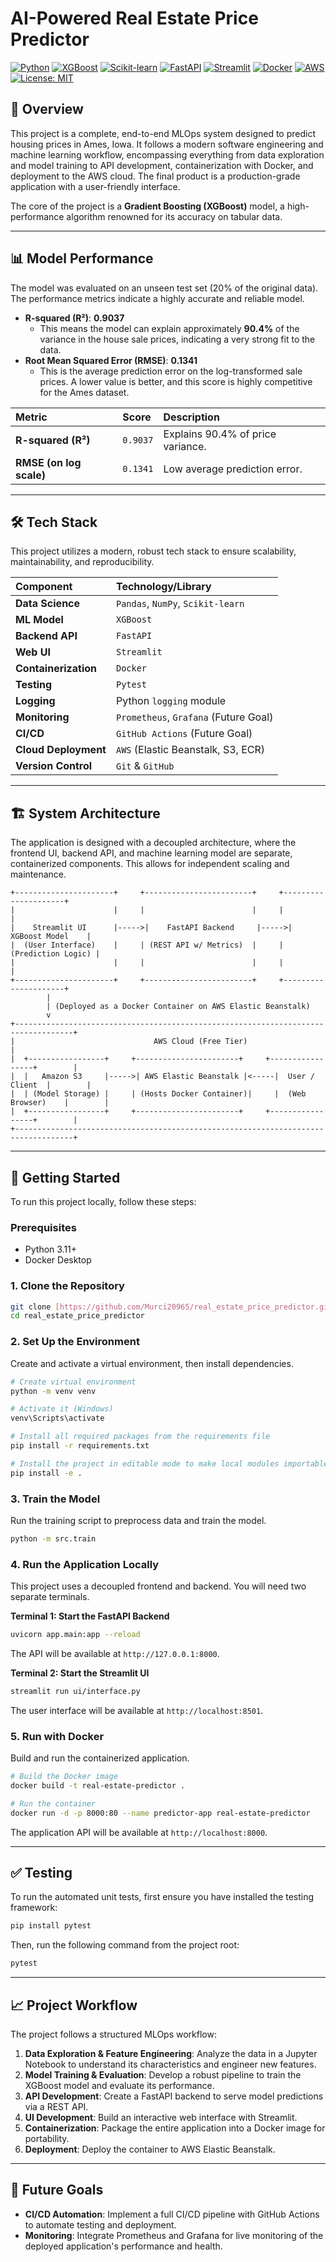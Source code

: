 # AI-Powered Real Estate Price Predictor

[![Python](https://img.shields.io/badge/Python-3.11%2B-blue?logo=python)](https://www.python.org/)
[![XGBoost](https://img.shields.io/badge/XGBoost-Model-green?logo=xgboost)](https://xgboost.ai/)
[![Scikit-learn](https://img.shields.io/badge/Scikit--learn-Pipeline-orange?logo=scikit-learn)](https://scikit-learn.org/)
[![FastAPI](https://img.shields.io/badge/FastAPI-API-brightgreen?logo=fastapi)](https://fastapi.tiangolo.com/)
[![Streamlit](https://img.shields.io/badge/Streamlit-UI-red?logo=streamlit)](https://streamlit.io/)
[![Docker](https://img.shields.io/badge/Docker-Containerized-blue?logo=docker)](https://www.docker.com/)
[![AWS](https://img.shields.io/badge/AWS-Deployed-yellow?logo=amazon-aws)](https://aws.amazon.com/)
[![License: MIT](https://img.shields.io/badge/License-MIT-yellow.svg)](LICENSE)
## 📖 Overview

This project is a complete, end-to-end MLOps system designed to predict housing prices in Ames, Iowa. It follows a modern software engineering and machine learning workflow, encompassing everything from data exploration and model training to API development, containerization with Docker, and deployment to the AWS cloud. The final product is a production-grade application with a user-friendly interface.

The core of the project is a **Gradient Boosting (XGBoost)** model, a high-performance algorithm renowned for its accuracy on tabular data.

---

## 📊 Model Performance

The model was evaluated on an unseen test set (20% of the original data). The performance metrics indicate a highly accurate and reliable model.

-   **R-squared (R²)**: **0.9037**
    -   This means the model can explain approximately **90.4%** of the variance in the house sale prices, indicating a very strong fit to the data.
-   **Root Mean Squared Error (RMSE)**: **0.1341**
    -   This is the average prediction error on the log-transformed sale prices. A lower value is better, and this score is highly competitive for the Ames dataset.

| Metric | Score | Description |
| :--- | :--- | :--- |
| **R-squared (R²)** | `0.9037` | Explains 90.4% of price variance. |
| **RMSE (on log scale)** | `0.1341` | Low average prediction error. |

---

## 🛠️ Tech Stack

This project utilizes a modern, robust tech stack to ensure scalability, maintainability, and reproducibility.

| Component | Technology/Library |
| :--- | :--- |
| **Data Science** | `Pandas`, `NumPy`, `Scikit-learn` |
| **ML Model** | `XGBoost` |
| **Backend API** | `FastAPI` |
| **Web UI** | `Streamlit` |
| **Containerization** | `Docker` |
| **Testing** | `Pytest` |
| **Logging** | Python `logging` module |
| **Monitoring** | `Prometheus`, `Grafana` (Future Goal) |
| **CI/CD** | `GitHub Actions` (Future Goal) |
| **Cloud Deployment** | `AWS` (Elastic Beanstalk, S3, ECR) |
| **Version Control** | `Git` & `GitHub` |

---

## 🏗️ System Architecture

The application is designed with a decoupled architecture, where the frontend UI, backend API, and machine learning model are separate, containerized components. This allows for independent scaling and maintenance.

```
+----------------------+     +------------------------+     +---------------------+
|                      |     |                        |     |                     |
|    Streamlit UI      |----->|    FastAPI Backend     |----->|    XGBoost Model    |
|  (User Interface)    |     | (REST API w/ Metrics)  |     |  (Prediction Logic) |
|                      |     |                        |     |                     |
+----------------------+     +------------------------+     +---------------------+
        |
        | (Deployed as a Docker Container on AWS Elastic Beanstalk)
        v
+-----------------------------------------------------------------------------------+
|                               AWS Cloud (Free Tier)                               |
|  +-----------------+     +-----------------------+     +-----------------+        |
|  |   Amazon S3     |----->| AWS Elastic Beanstalk |<-----|  User / Client  |        |
|  | (Model Storage) |     | (Hosts Docker Container)|     |  (Web Browser)    |        |
|  +-----------------+     +-----------------------+     +-----------------+        |
+-----------------------------------------------------------------------------------+
```

---

## 🚀 Getting Started

To run this project locally, follow these steps:

### Prerequisites
- Python 3.11+
- Docker Desktop

### 1. Clone the Repository
```bash
git clone [https://github.com/Murci20965/real_estate_price_predictor.git](https://github.com/Murci20965/real_estate_price_predictor.git)
cd real_estate_price_predictor
```

### 2. Set Up the Environment
Create and activate a virtual environment, then install dependencies.
```bash
# Create virtual environment
python -m venv venv

# Activate it (Windows)
venv\Scripts\activate

# Install all required packages from the requirements file
pip install -r requirements.txt

# Install the project in editable mode to make local modules importable
pip install -e .
```

### 3. Train the Model
Run the training script to preprocess data and train the model.
```bash
python -m src.train
```

### 4. Run the Application Locally
This project uses a decoupled frontend and backend. You will need two separate terminals.

**Terminal 1: Start the FastAPI Backend**
```bash
uvicorn app.main:app --reload
```
The API will be available at `http://127.0.0.1:8000`.

**Terminal 2: Start the Streamlit UI**
```bash
streamlit run ui/interface.py
```
The user interface will be available at `http://localhost:8501`.

### 5. Run with Docker
Build and run the containerized application.
```bash
# Build the Docker image
docker build -t real-estate-predictor .

# Run the container
docker run -d -p 8000:80 --name predictor-app real-estate-predictor
```
The application API will be available at `http://localhost:8000`.

---

## ✅ Testing

To run the automated unit tests, first ensure you have installed the testing framework:
```bash
pip install pytest
```
Then, run the following command from the project root:
```bash
pytest
```

---

## 📈 Project Workflow

The project follows a structured MLOps workflow:
1.  **Data Exploration & Feature Engineering**: Analyze the data in a Jupyter Notebook to understand its characteristics and engineer new features.
2.  **Model Training & Evaluation**: Develop a robust pipeline to train the XGBoost model and evaluate its performance.
3.  **API Development**: Create a FastAPI backend to serve model predictions via a REST API.
4.  **UI Development**: Build an interactive web interface with Streamlit.
5.  **Containerization**: Package the entire application into a Docker image for portability.
6.  **Deployment**: Deploy the container to AWS Elastic Beanstalk.

---

## 🎯 Future Goals
- **CI/CD Automation**: Implement a full CI/CD pipeline with GitHub Actions to automate testing and deployment.
- **Monitoring**: Integrate Prometheus and Grafana for live monitoring of the deployed application's performance and health.
```
